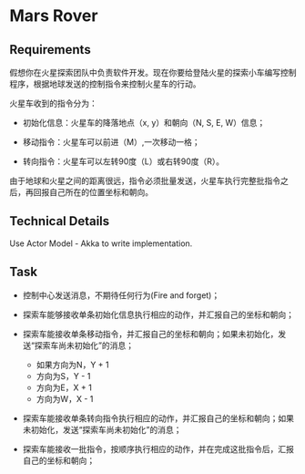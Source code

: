 # Mars Rover

## Requirements

假想你在火星探索团队中负责软件开发。现在你要给登陆火星的探索小车编写控制程序，根据地球发送的控制指令来控制火星车的行动。

火星车收到的指令分为：

- 初始化信息：火星车的降落地点（x, y）和朝向（N, S, E, W）信息；

- 移动指令：火星车可以前进（M）,一次移动一格；

- 转向指令：火星车可以左转90度（L）或右转90度（R）。

由于地球和火星之间的距离很远，指令必须批量发送，火星车执行完整批指令之后，再回报自己所在的位置坐标和朝向。

## Technical Details

Use Actor Model - Akka to write implementation.

## Task

- 控制中心发送消息，不期待任何行为(Fire and forget)；

- 探索车能够接收单条初始化信息执行相应的动作，并汇报自己的坐标和朝向；

- 探索车能接收单条移动指令，并汇报自己的坐标和朝向；如果未初始化，发送“探索车尚未初始化”的消息；

    - 如果方向为N，Y + 1
    - 方向为S，Y - 1
    - 方向为E，X + 1
    - 方向为W，X - 1

- 探索车能接收单条转向指令执行相应的动作，并汇报自己的坐标和朝向；如果未初始化，发送“探索车尚未初始化”的消息；

- 探索车能接收一批指令，按顺序执行相应的动作，并在完成这批指令后，汇报自己的坐标和朝向；